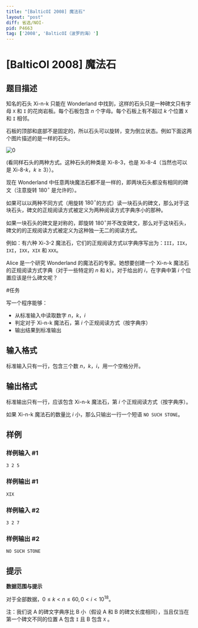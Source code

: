 ```yaml
---
title: "[BalticOI 2008] 魔法石"
layout: "post"
diff: 省选/NOI-
pid: P4663
tag: ['2008', 'BalticOI（波罗的海）']
---
```

# [BalticOI 2008] 魔法石
## 题目描述

知名的石头 $\text{Xi-n-k}$ 只能在 Wonderland 中找到，这样的石头只是一种碑文只有字母 ``X`` 和 ``I`` 的花岗岩板。每个石板包含 $n$ 个字母。每个石板上有不超过 $k$ 个位置 ``X`` 和 ``I`` 相邻。

石板的顶部和底部不是固定的，所以石头可以旋转，变为倒立状态。例如下面这两个图片描述的是一样的石头。 

![0](https://i.loli.net/2018/02/20/5a8ba0ad731f2.png)

(看同样石头的两种方式。这种石头的种类是 $\text{Xi-8-3}$，也是 $\text{Xi-8-4}$（当然也可以是 $\text{Xi-8-}k$，$k \ge 3$））。

现在 Wonderland 中任意两块魔法石都不是一样的，即两块石头都没有相同的碑文（注意旋转 $180^\circ$​​ 是允许的）。

如果可以以两种不同方式（用旋转 $180^\circ$​​ 的方式）读一块石头的碑文，那么对于这块石头，碑文的正规阅读方式被定义为两种阅读方式字典序小的那种。

如果一块石头的碑文是对称的，即旋转 $180^\circ$​​ 并不改变碑文，那么对于这块石头，碑文的的正规阅读方式被定义为这种独一无二的阅读方式。

例如：有六种 $\text{Xi-3-2}$ 魔法石，它们的正规阅读方式以字典序写出为：``III``，``IIX``，``IXI``，``IXX``，``XIX`` 和 ``XXX``。

Alice 是一个研究 Wonderland 的魔法石的专家。她想要创建一个 $\text{Xi-n-k}$ 魔法石的正规阅读方式字典（对于一些特定的 $n$ 和 $k$）。对于给出的 $i$，在字典中第 $i$ 个位置应该是什么碑文呢？

#任务

写一个程序能够：

-    从标准输入中读取数字 $n$，$k$，$i$
-    判定对于 $\text{Xi-n-k}$ 魔法石，第 $i$ 个正规阅读方式（按字典序）
-    输出结果到标准输出

## 输入格式

标准输入只有一行，包含三个数 $n$，$k$，$i$，用一个空格分开。
## 输出格式

标准输出只有一行，应该包含 $\text{Xi-n-k}$ 魔法石，第 $i$ 个正规阅读方式（按字典序）。

如果 $\text{Xi-n-k}$ 魔法石的数量比 $i$ 小，那么只输出一行一个短语 ``NO SUCH STONE``。 
## 样例

### 样例输入 #1
```
3 2 5
```
### 样例输出 #1
```
XIX
```
### 样例输入 #2
```
3 2 7
```
### 样例输出 #2
```
NO SUCH STONE
```
## 提示

**数据范围与提示**

对于全部数据，$0\le k<n\le 60,0<i<10^{18}$​​。

注：我们说 $\text{A}$ 的碑文字典序比 $\text{B}$ 小（假设 $\text{A}$ 和 $\text{B}$ 的碑文长度相同），当且仅当在第一个碑文不同的位置 $\text{A}$ 包含 ``I`` 且 $\text{B}$ 包含 ``X`` 。

